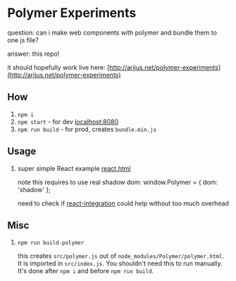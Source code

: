 # Polymer Experiments

question: can i make web components with polymer and bundle them to one js file?

answer: this repo! 

it should hopefully work live here: [http://arijus.net/polymer-experiments](http://arijus.net/polymer-experiments)

## How

1. `npm i`
1. `npm start` - for dev [localhost:8080](http://localhost:8080)
1. `npm run build` - for prod, creates `bundle.min.js`

## Usage

1. super simple React example [react.html](react.html)

    note this requires to use real shadow dom:
        window.Polymer = {
            dom: 'shadow'
        };

    need to check if [react-integration](https://github.com/webcomponents/react-integration) could help without too much overhead

## Misc

1. `npm run build-polymer`

   this creates `src/polymer.js` out of `node_modules/Polymer/polymer.html`. It is imported in `src/index.js`. You shouldn't need this to run manually. It's done after `npm i` and before `npm run build`.

